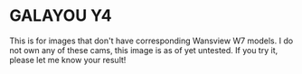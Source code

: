 # GALAYOU Y4

This is for images that don't have corresponding Wansview W7 models.
I do not own any of these cams, this image is as of yet untested.
If you try it, please let me know your result!
